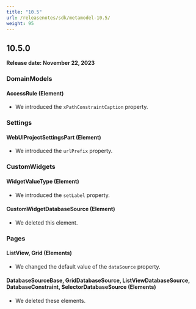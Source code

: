 ```yaml
---
title: "10.5"
url: /releasenotes/sdk/metamodel-10.5/
weight: 95
---
```


## 10.5.0

**Release date: November 22, 2023**

### DomainModels

#### AccessRule (Element)

* We introduced the `xPathConstraintCaption` property. 

### Settings

#### WebUIProjectSettingsPart (Element)

* We introduced the `urlPrefix` property. 

### CustomWidgets

#### WidgetValueType (Element)

* We introduced the `setLabel` property. 

#### CustomWidgetDatabaseSource (Element)

* We deleted this element. 

### Pages

#### ListView, Grid (Elements)

* We changed the default value of the `dataSource` property.

#### DatabaseSourceBase, GridDatabaseSource, ListViewDatabaseSource, DatabaseConstraint, SelectorDatabaseSource (Elements)

* We deleted these elements.
